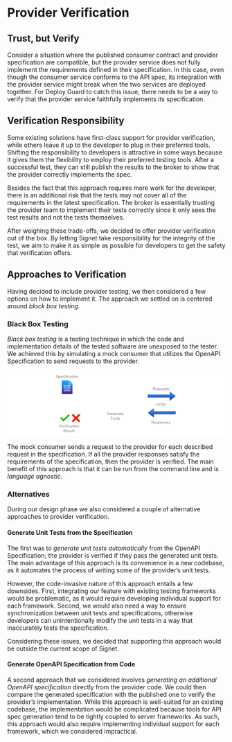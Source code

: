 # Provider Verification

## Trust, but Verify

Consider a situation where the published consumer contract and provider specification are compatible, but the provider service does not fully implement the requirements defined in their specification.
In this case, even though the consumer service conforms to the API spec, its integration with the provider service might break when the two services are deployed together.
For Deploy Guard to catch this issue, there needs to be a way to verify that the provider service faithfully implements its specification.

## Verification Responsibility

Some existing solutions have first-class support for provider verification, while others leave it up to the developer to plug in their preferred tools.
Shifting the responsibility to developers is attractive in some ways because it gives them the flexibility to employ their preferred testing tools.
After a successful test, they can still publish the results to the broker to show that the provider correctly implements the spec.

Besides the fact that this approach requires more work for the developer, there is an additional risk that the tests may not cover all of the requirements in the latest specification.
The broker is essentially trusting the provider team to implement their tests correctly since it only sees the test results and not the tests themselves.

After weighing these trade-offs, we decided to offer provider verification out of the box.
By letting Signet take responsibility for the integrity of the test, we aim to make it as simple as possible for developers to get the safety that verification offers.

## Approaches to Verification

Having decided to include provider testing, we then considered a few options on how to implement it.
The approach we settled on is centered around *black box testing*.

### Black Box Testing

*Black box testing* is a testing technique in which the code and implementation details of the tested software are unexposed to the tester.
We achieved this by simulating a mock consumer that utilizes the OpenAPI Specification to send requests to the provider.

![provider-verification](../../../assets/provider_verification.png)

The mock consumer sends a request to the provider for each described request in the specification.
If all the provider responses satisfy the requirements of the specification, then the provider is verified.
The main benefit of this approach is that it can be run from the command line and is *language agnostic*.

### Alternatives

During our design phase we also considered a couple of alternative approaches to provider verification.

#### Generate Unit Tests from the Specification

The first was to *generate unit tests automatically* from the OpenAPI Specification; the provider is verified if they pass the generated unit tests.
The main advantage of this approach is its convenience in a new codebase, as it automates the process of writing some of the provider’s unit tests.

However, the code-invasive nature of this approach entails a few downsides.
First, integrating our feature with existing testing frameworks would be problematic, as it would require developing individual support for each framework.
Second, we would also need a way to ensure synchronization between unit tests and specifications, otherwise developers can unintentionally modify the unit tests in a way that inaccurately tests the specification.

Considering these issues, we decided that supporting this approach would be outside the current scope of Signet.

#### Generate OpenAPI Specification from Code

A second approach that we considered involves *generating an additional OpenAPI specification* directly from the provider code.
We could then compare the generated specification with the published one to verify the provider’s implementation.
While this approach is well-suited for an existing codebase, the implementation would be complicated because tools for API spec generation tend to be tightly coupled to server frameworks.
As such, this approach would also require implementing individual support for each framework, which we considered impractical.

